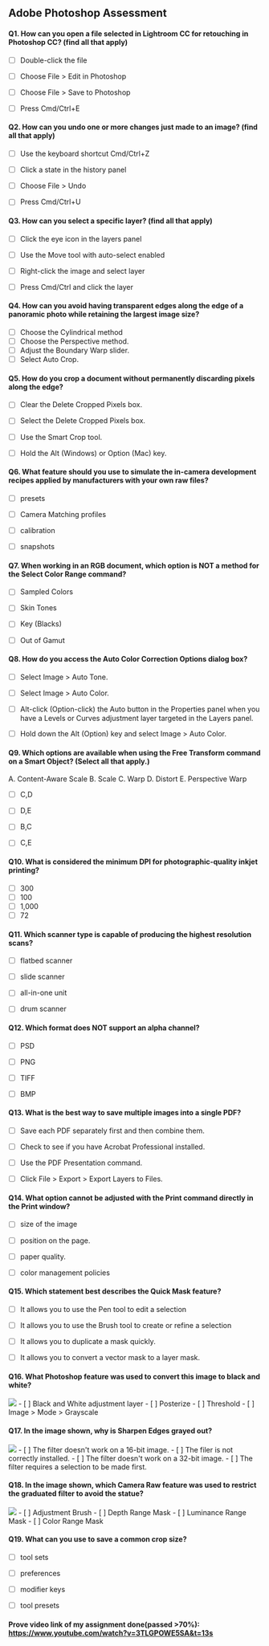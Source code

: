Adobe Photoshop Assessment
---------------------
#### Q1. How can you open a file selected in Lightroom CC for retouching in Photoshop CC? (find all that apply)
- [ ] Double-click the file
- [ ] Choose File > Edit in Photoshop
- [ ] Choose File > Save to Photoshop
- [ ] Press Cmd/Ctrl+E


#### Q2. How can you undo one or more changes just made to an image? (find all that apply)
- [ ] Use the keyboard shortcut Cmd/Ctrl+Z
- [ ] Click a state in the history panel
- [ ] Choose File > Undo
- [ ] Press Cmd/Ctrl+U


#### Q3. How can you select a specific layer? (find all that apply)
- [ ] Click the eye icon in the layers panel
- [ ] Use the Move tool with auto-select enabled
- [ ] Right-click the image and select layer
- [ ] Press Cmd/Ctrl and click the layer


#### Q4. How can you avoid having transparent edges along the edge of a panoramic photo while retaining the largest image size?
- [ ] Choose the Cylindrical method
- [ ] Choose the Perspective method.
- [ ] Adjust the Boundary Warp slider.
- [ ] Select Auto Crop.

#### Q5. How do you crop a document without permanently discarding pixels along the edge?
- [ ] Clear the Delete Cropped Pixels box.
- [ ] Select the Delete Cropped Pixels box.
- [ ] Use the Smart Crop tool.
- [ ] Hold the Alt (Windows) or Option (Mac) key.


#### Q6. What feature should you use to simulate the in-camera development recipes applied by manufacturers with your own raw files?
- [ ] presets
- [ ] Camera Matching profiles
- [ ] calibration
- [ ] snapshots


#### Q7. When working in an RGB document, which option is NOT a method for the Select Color Range command?
- [ ] Sampled Colors
- [ ] Skin Tones
- [ ] Key (Blacks)
- [ ] Out of Gamut


#### Q8. How do you access the Auto Color Correction Options dialog box?
- [ ] Select Image > Auto Tone.
- [ ] Select Image > Auto Color.
- [ ] Alt-click (Option-click) the Auto button in the Properties panel when you have a Levels or Curves adjustment layer targeted in the Layers panel.
- [ ] Hold down the Alt (Option) key and select Image > Auto Color.


#### Q9. Which options are available when using the Free Transform command on a Smart Object? (Select all that apply.)
A. Content-Aware Scale
B. Scale
C. Warp
D. Distort
E. Perspective Warp

- [ ] C,D
- [ ] D,E
- [ ] B,C
- [ ] C,E


#### Q10. What is considered the minimum DPI for photographic-quality inkjet printing?
- [ ] 300
- [ ] 100
- [ ] 1,000
- [ ] 72

#### Q11. Which scanner type is capable of producing the highest resolution scans?
- [ ] flatbed scanner
- [ ] slide scanner
- [ ] all-in-one unit
- [ ] drum scanner


#### Q12. Which format does NOT support an alpha channel?
- [ ] PSD
- [ ] PNG
- [ ] TIFF
- [ ] BMP


#### Q13. What is the best way to save multiple images into a single PDF?
- [ ] Save each PDF separately first and then combine them.
- [ ] Check to see if you have Acrobat Professional installed.
- [ ] Use the PDF Presentation command.
- [ ] Click File > Export > Export Layers to Files.


#### Q14. What option cannot be adjusted with the Print command directly in the Print window?
- [ ] size of the image
- [ ] position on the page.
- [ ] paper quality.
- [ ] color management policies


#### Q15. Which statement best describes the Quick Mask feature?
- [ ] It allows you to use the Pen tool to edit a selection
- [ ] It allows you to use the Brush tool to create or refine a selection
- [ ] It allows you to duplicate a mask quickly.
- [ ] It allows you to convert a vector mask to a layer mask.


#### Q16. What Photoshop feature was used to convert this image to black and white?
<img src="https://github.com/Sneheshdutta/in-quiz-questions/blob/master/Photoshop/image/Screenshot%20(444).png?raw=true">
- [ ] Black and White adjustment layer
- [ ] Posterize
- [ ] Threshold
- [ ] Image > Mode > Grayscale


#### Q17. In the image shown, why is Sharpen Edges grayed out?
<img src="https://github.com/Sneheshdutta/in-quiz-questions/blob/master/Photoshop/image/Screenshot%20(440).png?raw=true">
- [ ] The filter doesn't work on a 16-bit image.
- [ ] The filer is not correctly installed.
- [ ] The filter doesn't work on a 32-bit image.
- [ ] The filter requires a selection to be made first.


#### Q18. In the image shown, which Camera Raw feature was used to restrict the graduated filter to avoid the statue?
<img src="https://github.com/Sneheshdutta/in-quiz-questions/blob/master/Photoshop/image/Screenshot%20(443).png?raw=true">
- [ ] Adjustment Brush
- [ ] Depth Range Mask
- [ ] Luminance Range Mask
- [ ] Color Range Mask


#### Q19. What can you use to save a common crop size?
- [ ] tool sets
- [ ] preferences
- [ ] modifier keys
- [ ] tool presets


#### Prove video link of my assignment done(passed >70%): https://www.youtube.com/watch?v=3TLGPOWE5SA&t=13s
